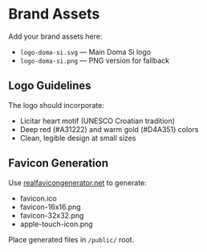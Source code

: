 # Brand Assets

Add your brand assets here:

- `logo-doma-si.svg` — Main Doma Si logo
- `logo-doma-si.png` — PNG version for fallback

## Logo Guidelines

The logo should incorporate:
- Licitar heart motif (UNESCO Croatian tradition)
- Deep red (#A31222) and warm gold (#D4A351) colors
- Clean, legible design at small sizes

## Favicon Generation

Use [realfavicongenerator.net](https://realfavicongenerator.net) to generate:
- favicon.ico
- favicon-16x16.png
- favicon-32x32.png
- apple-touch-icon.png

Place generated files in `/public/` root.
